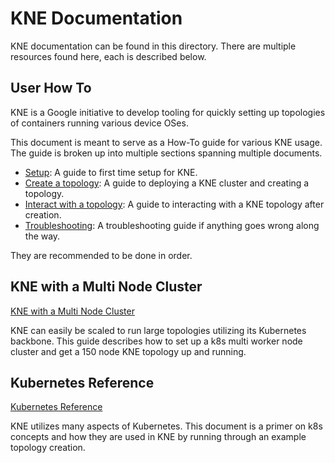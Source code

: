 # KNE Documentation

KNE documentation can be found in this directory. There are multiple resources
found here, each is described below.

## User How To

KNE is a Google initiative to develop tooling for quickly setting up topologies
of containers running various device OSes.

This document is meant to serve as a How-To guide for various KNE usage. The
guide is broken up into multiple sections spanning multiple documents.

* [Setup](setup.md): A guide to first time setup for KNE.
* [Create a topology](create_topology.md): A guide to deploying a KNE cluster
  and creating a topology.
* [Interact with a topology](interact_topology.md): A guide to interacting with
  a KNE topology after creation.
* [Troubleshooting](troubleshoot.md): A troubleshooting guide if anything goes
  wrong along the way.

They are recommended to be done in order.

## KNE with a Multi Node Cluster

[KNE with a Multi Node Cluster](multinode.md)

KNE can easily be scaled to run large topologies utilizing its Kubernetes
backbone. This guide describes how to set up a k8s multi worker node cluster
and get a 150 node KNE topology up and running.

## Kubernetes Reference

[Kubernetes Reference](kubernetes_reference.md)

KNE utilizes many aspects of Kubernetes. This document is a primer on k8s
concepts and how they are used in KNE by running through an example topology
creation.